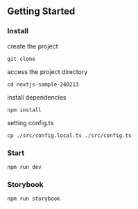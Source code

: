 ## Getting Started

### Install

create the project

```
git clone
```

access the project directory

```
cd nextjs-sample-240213
```

install dependencies

```
npm install
```

setting config.ts

```
cp ./src/config.local.ts ./src/config.ts
```

### Start

```
npm run dev
```

### Storybook

```
npm run storybook
```
